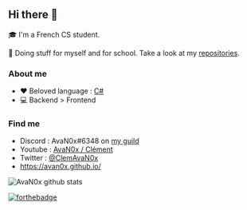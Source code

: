 ## Hi there 👋

🎓 I'm a French CS student.

📝 Doing stuff for myself and for school. Take a look at my [repositories](https://github.com/AvaN0x?tab=repositories).

### About me

* ❤ Beloved language : [C#](https://github.com/AvaN0x?tab=repositories&q=&type=&language=c%23)
* 💻 Backend > Frontend

### Find me

* Discord : AvaN0x#6348 on [my guild](https://discord.gg/uDPqGyQ)
* Youtube : [AvaN0x / Clément](https://www.youtube.com/channel/UCQH3XHpnUK1K_qaKrFmEtIw)
* Twitter : [@ClemAvaN0x](https://twitter.com/ClemAvaN0x)
* <https://avan0x.github.io/>

![AvaN0x github stats](https://github-readme-stats.vercel.app/api?username=avan0x&show_icons=true&count_private=true&hide_rank=true&hide_border=true&hide=issues,prs,stars&theme=dark)

[![forthebadge](https://forthebadge.com/images/badges/you-didnt-ask-for-this.svg)](https://forthebadge.com)

